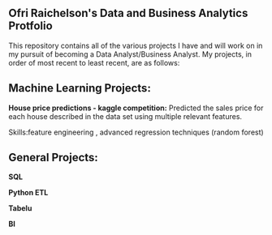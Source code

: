 ## Ofri Raichelson's Data and Business Analytics Protfolio
This repository contains all of the various projects I have and will work on in my pursuit of becoming a Data Analyst/Business Analyst. My projects, in order of most recent to least recent, are as follows:
## Machine Learning Projects:

**House price predictions - kaggle competition:** Predicted the sales price for each house described in the data set using multiple relevant features.

Skills:feature engineering , advanced regression techniques (random forest)


## General Projects:
**SQL**

**Python ETL**

**Tabelu**

**BI**



